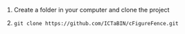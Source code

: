 1. Create a folder in your computer and clone the project
2. ```
   git clone https://github.com/ICTaBIN/cFigureFence.git
   ```
